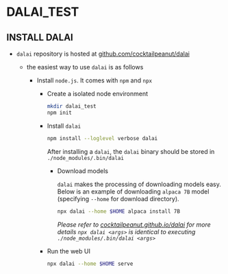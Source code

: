 # DALAI_TEST

## INSTALL DALAI

- `dalai` repository is hosted at [github.com/cocktailpeanut/dalai](https://github.com/cocktailpeanut/dalai)
  - the easiest way to use `dalai` is as follows

    - Install `node.js`. It comes with `npm` and `npx`

      - Create a isolated node environment

          ```bash
          mkdir dalai_test
          npm init
          ```

      - Install `dalai`

          ```bash
          npm install --loglevel verbose dalai
          ```
          After installing a `dalai`, the `dalai` binary should be stored in `./node_modules/.bin/dalai`
    
        - Download models

          `dalai` makes the processing of downloading models easy.
          Below is an example of downloading `alpaca 7B` model (specifying `--home` for download directory).

          ```bash
          npx dalai --home $HOME alpaca install 7B
          ```

          *Please refer to [cocktailpeanut.github.io/dalai](https://cocktailpeanut.github.io/dalai) for more details*
          *`npx dalai <args>` is identical to executing `./node_modules/.bin/dalai <args>`*

      - Run the web UI

          ```bash
          npx dalai --home $HOME serve
          ```
